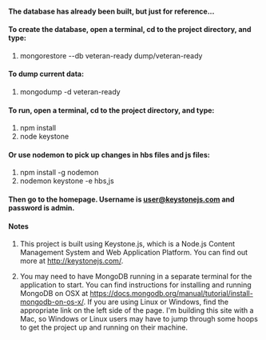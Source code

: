 #### The database has already been built, but just for reference...
#### To create the database, open a terminal, cd to the project directory, and type:

1. mongorestore --db veteran-ready dump/veteran-ready

#### To dump current data:

1. mongodump -d veteran-ready

#### To run, open a terminal, cd to the project directory, and type:

1. npm install
2. node keystone

#### Or use nodemon to pick up changes in hbs files and js files:

1. npm install -g nodemon
2. nodemon keystone -e hbs,js

#### Then go to the homepage.  Username is user@keystonejs.com and password is admin.

#### Notes

1. This project is built using Keystone.js, which is a Node.js Content Management System and Web Application Platform. You can find out more at http://keystonejs.com/.

2. You may need to have MongoDB running in a separate terminal for the application to start. You can find instructions for installing and running MongoDB on OSX at https://docs.mongodb.org/manual/tutorial/install-mongodb-on-os-x/. If you are using Linux or Windows, find the appropriate link on the left side of the page. I'm building this site with a Mac, so Windows or Linux users may have to jump through some hoops to get the project up and running on their machine.
